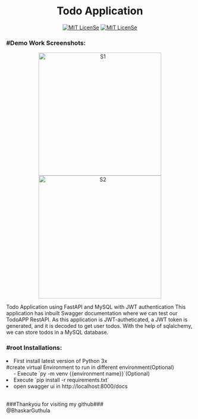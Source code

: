 <h1 align="center">Todo Application</h1>
<p align="center">
<a href="LICENSE"><img src="https://img.shields.io/badge/License-MIT-blue.svg" alt="MIT LicenSe"></a>
<a href="[LICENSE](https://github.com/Shisui-Genjutsu/TodoApp-FastAPI-MySQL)"><img src="https://img.shields.io/github/directory-file-count/Shisui-Genjutsu/TodoApp-FastAPI-MySQL" alt="MIT LicenSe"></a>
</p>

<h3>#Demo Work Screenshots:</h3>
<p align="center">
<img width="330" src="https://user-images.githubusercontent.com/112178680/230710495-da70baeb-c573-4620-979a-fc2f9987178e.png" alt="S1">
<img width="330" src="https://user-images.githubusercontent.com/112178680/230710510-e9a389e2-b086-46af-aafb-f794a51d3cc2.png" alt="S2">
</p>

<p>
Todo Application using FastAPI and MySQL with JWT authentication
This application has inbuilt Swagger documentation where we can test our TodoAPP RestAPI.
As this application is JWT-autheticated, a JWT token is generated, and it is decoded to get user todos.
With the help of sqlalchemy, we can store todos in a MySQL database.
</p>

<h3>#root Installations:</h3>
<li>First install latest version of Python 3x</li>
  #create virtual Environment to run in different environment(Optional)<br/>
  &nbsp;&nbsp;&nbsp;&nbsp;&nbsp;- Execute `py -m venv {{environment name}}`(Optional)
  <li>Execute `pip install -r requirements.txt`</li>
  <li>open swagger ui in http://localhost:8000/docs</li><br/>

###Thankyou for visiting my github###<br/>
@BhaskarGuthula

